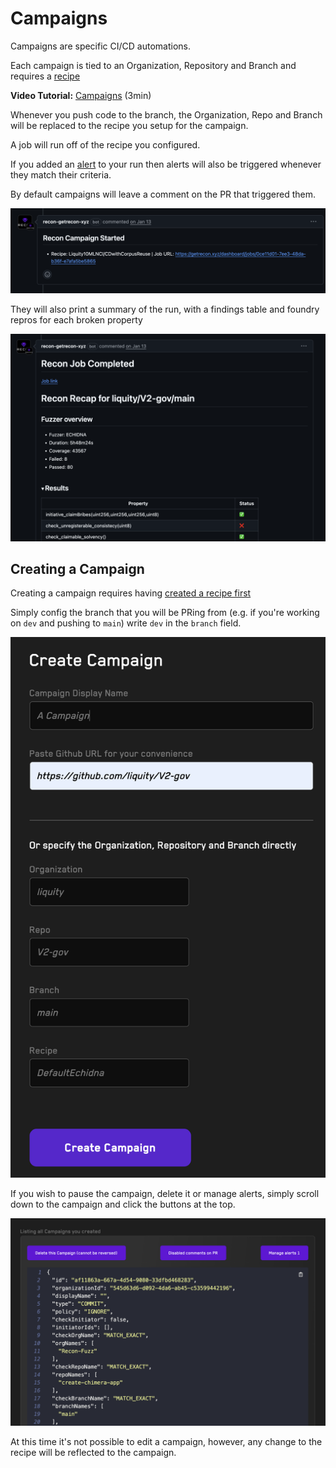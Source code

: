 # Campaigns

Campaigns are specific CI/CD automations.

Each campaign is tied to an Organization, Repository and Branch and requires a [recipe](./recipes.md)

**Video Tutorial:** [Campaigns](https://www.youtube.com/watch?v=YFkwtb-RFyU) (3min)

Whenever you push code to the branch, the Organization, Repo and Branch will be replaced to the recipe you setup for the campaign.

A job will run off of the recipe you configured.

If you added an [alert](./alerts.md) to your run then alerts will also be triggered whenever they match their criteria.

By default campaigns will leave a comment on the PR that triggered them.

![Campaign leaving a comment on start](../images/using_recon/campaign_start_comment.png)

They will also print a summary of the run, with a findings table and foundry repros for each broken property

![Campaign leaving a comment on end](../images/using_recon/campaign_end_comment.png)

## Creating a Campaign

Creating a campaign requires having [created a recipe first](./recipes.md)

Simply config the branch that you will be PRing from (e.g. if you're working on `dev` and pushing to `main`) write `dev` in the `branch` field.

![Creating a campaign](../images/using_recon/campaign_setup_form.png)


If you wish to pause the campaign, delete it or manage alerts, simply scroll down to the campaign and click the buttons at the top.

![Updating a campaign](../images/using_recon/campaign_config.png)

At this time it's not possible to edit a campaign, however, any change to the recipe will be reflected to the campaign.